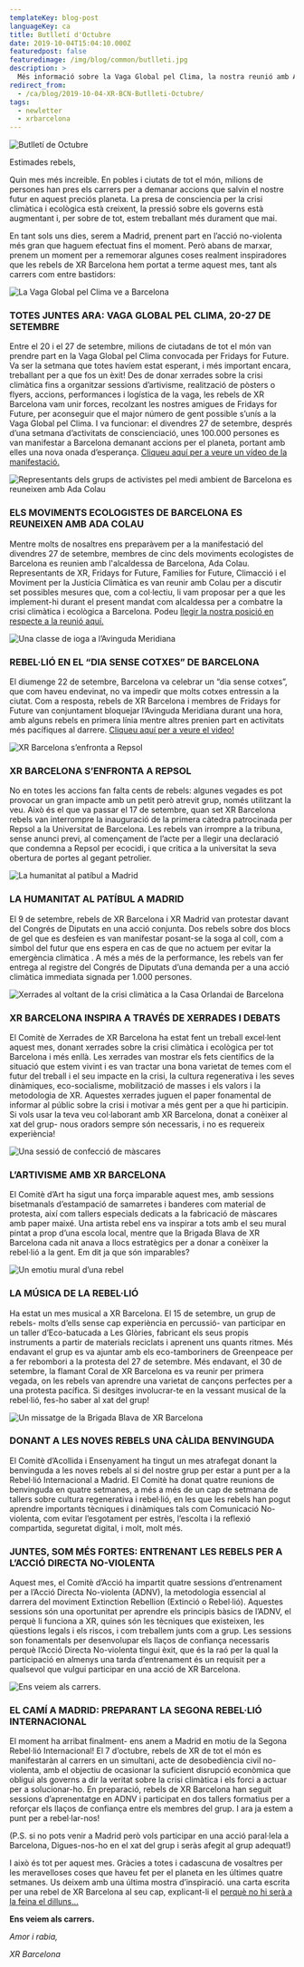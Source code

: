 ```yaml
---
templateKey: blog-post
languageKey: ca
title: Butlletí d'Octubre
date: 2019-10-04T15:04:10.000Z
featuredpost: false
featuredimage: /img/blog/common/butlleti.jpg
description: >
  Més informació sobre la Vaga Global pel Clima, la nostra reunió amb Ada Colau, l'acció contra Repsol i la preparació per la Rebel·lió Internacional d'Octubre
redirect_from:
  - /ca/blog/2019-10-04-XR-BCN-Butlleti-Octubre/
tags:
  - newletter
  - xrbarcelona
---
```


![Butlletí de Octubre](2019-10-04-October-header-CAT.jpg)

Estimades rebels,

Quin mes més increible. En pobles i ciutats de tot el món, milions de persones han pres els carrers per a demanar accions que salvin el nostre futur en aquest preciós planeta.
La presa de consciencia per la crisi climàtica i ecològica està creixent, la pressió sobre els governs està augmentant i, per sobre de tot, estem treballant més durament que mai. 

En tant sols uns dies, serem a Madrid, prenent part en l’acció no-violenta més gran que haguem efectuat fins el moment. Però abans de marxar, prenem un moment per a rememorar algunes coses realment inspiradores que les rebels de XR Barcelona hem portat a terme aquest mes, tant als carrers com entre bastidors:

![La Vaga Global pel Clima ve a Barcelona](2019-10-04-XR-Barcelona-Global-Climate-Strike.jpg)

### TOTES JUNTES ARA: VAGA GLOBAL PEL CLIMA, 20-27 DE SETEMBRE

Entre el 20 i el 27 de setembre, milions de ciutadans de tot el món van prendre part en la Vaga Global pel Clima convocada per Fridays for Future. Va ser la setmana que totes havíem estat esperant, i més important encara, treballant per a que fos un èxit! Des de donar xerrades sobre la crisi climàtica fins a organitzar sessions d’artivisme, realització de pòsters o flyers, accions, performances i logística de la vaga, les rebels de XR Barcelona vam unir forces, recolzant les nostres amigues de Fridays for Future, per aconseguir que el major número de gent possible s’unís a la Vaga Global pel Clima. I va funcionar: el divendres 27 de setembre, després d’una setmana d’activitats de conscienciació, unes 100.000 persones es van manifestar a Barcelona demanant accions per el planeta, portant amb elles una nova onada d’esperança. [Cliqueu aquí per a veure un vídeo de la manifestació.](https://www.youtube.com/watch?v=n1AzUlPVw9s)

![Representants dels grups de activistes pel medi ambient de Barcelona es reuneixen amb Ada Colau](2019-10-04-Barcelona-Environmental-Activists-meet-Ada-Colau.jpg)

### ELS MOVIMENTS ECOLOGISTES DE BARCELONA ES REUNEIXEN AMB ADA COLAU

Mentre molts de nosaltres ens preparàvem per a  la manifestació del divendres 27 de setembre, membres de cinc dels moviments ecologistes de Barcelona es reunien amb l'alcaldessa de Barcelona, Ada Colau. Representants de XR, Fridays for Future, Families for Future, Climacció i el Moviment per la Justícia Climàtica es van reunir amb Colau per a discutir set possibles mesures que, com a col·lectiu, li vam proposar per a que les implement-hi durant el present mandat com alcaldessa per a combatre la crisi climàtica i ecològica a Barcelona. Podeu [llegir la nostra posició en respecte a la reunió aquí.](https://xrbarcelona.org/en/blog/2019-10-03-meeting-evaluation-ada-colau/)

![Una classe de ioga a l’Avinguda Meridiana](2019-10-04-yoga-Avinguda-Meridiana.png)

### REBEL·LIÓ EN EL “DIA SENSE COTXES” DE BARCELONA

El diumenge 22 de setembre, Barcelona va celebrar un “dia sense cotxes”, que com haveu endevinat, no va impedir que molts cotxes entressin a la ciutat. Com a resposta, rebels de XR Barcelona i membres de Fridays for Future van conjuntament bloquejar l’Avinguda Meridiana durant una hora, amb alguns rebels en primera línia mentre altres prenien part en activitats més pacífiques al darrere. [Cliqueu aquí per a veure el video!](https://www.ccma.cat/tv3/alacarta/telenoticies/accio-alternativa-de-fridays-for-future-en-el-dia-sense-cotxes-a-barcelona/video/5922894/)

![XR Barcelona s’enfronta a Repsol](2019-10-04-XR-Barcelona-Repsol-action.jpg)

### XR BARCELONA S’ENFRONTA A REPSOL

No en totes les accions fan falta cents de rebels: algunes vegades es pot provocar un gran impacte amb un petit però atrevit grup, només utilitzant la  veu.  Això és el que va passar el 17 de setembre, quan set XR Barcelona rebels van interrompre la inauguració de la primera càtedra patrocinada per Repsol a la Universitat de Barcelona. Les rebels van irrompre a la tribuna, sense anunci previ, al començament de l’acte per a llegir una declaració que condemna a Repsol per ecocidi, i que critica a la universitat la seva obertura de portes al gegant petrolier.

![La humanitat al patíbul a Madrid](2019-10-04-XR-Barcelona-XR-Madrid-Congreso-Diputados.jpg)

### LA HUMANITAT AL PATÍBUL A MADRID

El 9 de setembre, rebels de XR Barcelona i XR Madrid van protestar davant del Congrés de Diputats en una acció conjunta. Dos rebels sobre dos blocs de gel que es desfeien es  van manifestar posant-se la soga al coll, com a símbol del futur que ens espera en cas de que no actuem per evitar la emergència climàtica . A més a més de la performance, les rebels van fer entrega al registre del Congrés de Diputats d’una demanda per a una acció climàtica immediata signada per 1.000 persones.

![Xerrades al voltant de la crisi climàtica a la Casa Orlandai de Barcelona](2019-10-04-XR-Barcelona-Xerrada-Casa-Orlandai.jpg)

### XR BARCELONA INSPIRA A TRAVÉS DE XERRADES I DEBATS

El Comitè de Xerrades de XR Barcelona ha estat fent un  treball excel·lent aquest mes, donant xerrades sobre la crisi climàtica i ecològica per tot Barcelona i més enllà. Les xerrades van mostrar els fets científics de la situació que estem vivint i es van tractar una bona varietat de temes com el futur del treball i el seu impacte en la crisi, la cultura regenerativa i les seves dinàmiques, eco-socialisme, mobilització de masses i els valors i la metodologia de XR. Aquestes xerrades juguen el paper fonamental de informar al públic sobre la crisi i motivar a més gent per a que hi participin. Si vols usar la teva veu col·laborant amb XR Barcelona, donat a conèixer al xat del grup- nous oradors sempre són necessaris, i no es requereix experiència!

![Una sessió de confecció de màscares](2019-10-04-art-mask-workshop.jpg)

### L’ARTIVISME AMB XR BARCELONA

El Comitè d’Art ha sigut una força imparable aquest mes, amb sessions bisetmanals d’estampació de samarretes i banderes com  material de protesta, així com tallers especials dedicats a la fabricació de màscares amb paper maixé.  Una artista rebel ens va inspirar a tots amb el seu mural pintat a prop d’una escola local, mentre que la Brigada Blava de XR Barcelona cada nit anava a llocs estratègics per a donar a conèixer la rebel·lió a la gent.
Em dit ja que són imparables?

![Un emotiu mural d’una rebel](2019-10-04-Climate-crisis-mural-Barcelona.png)

### LA MÚSICA DE LA REBEL·LIÓ

Ha estat un mes musical a XR Barcelona. El 15 de setembre, un grup de rebels- molts d’ells sense cap experiència en percussió- van participar en un taller d’Eco-batucada a Les Glòries, fabricant els seus propis instruments a partir de materials reciclats i aprenent uns quants ritmes. Més endavant el grup es va ajuntar amb els eco-tamboriners de Greenpeace per a fer rebombori a la protesta del 27 de setembre. Més endavant, el 30 de setembre, la flamant Coral de XR Barcelona es va reunir per primera vegada, on les rebels van aprendre una varietat de cançons perfectes per a una protesta pacífica. Si desitges involucrar-te en la vessant musical de la rebel·lió, fes-ho saber al xat del grup!

![Un missatge de la Brigada Blava de XR Barcelona](2019-10-04-XR-Barcelona-Blue-Brigade-art-installation.jpg)

### DONANT A LES NOVES REBELS UNA CÀLIDA BENVINGUDA

El Comitè d’Acollida i Ensenyament ha tingut un mes atrafegat donant la benvinguda a les noves rebels al si del nostre grup per estar a punt per a la Rebel·lió Internacional a Madrid. El Comitè ha donat quatre reunions de benvinguda en quatre setmanes, a més a més de un cap de setmana de tallers sobre cultura regenerativa i rebel·lió, en les que les rebels han pogut aprendre importants tècniques i dinàmiques tals com Comunicació No-violenta, com evitar l’esgotament per estrès, l’escolta i la reflexió compartida, seguretat digital, i molt, molt més.

### JUNTES, SOM MÉS FORTES: ENTRENANT LES REBELS PER A L’ACCIÓ DIRECTA NO-VIOLENTA

Aquest mes, el Comitè d’Acció ha impartit quatre sessions d’entrenament per a l’Acció Directa No-violenta (ADNV), la metodologia essencial al darrera del moviment Extinction Rebellion (Extinció o Rebel·lió). Aquestes sessions són una oportunitat per aprendre els principis bàsics de l’ADNV, el perquè li funciona a XR, quines són les tècniques que 
existeixen, les qüestions legals i els riscos, i com treballem junts com a grup. Les sessions son fonamentals per desenvolupar els llaços de confiança necessaris perquè l’Acció Directa No-violenta tingui èxit, que és la raó per la qual la participació en almenys una tarda d’entrenament és un requisit per a qualsevol que vulgui participar en una acció de XR Barcelona.

![Ens veiem als carrers.](2019-10-04-XR-Barcelona-Vaga-Mundial-pel-Clima.jpg)

### EL CAMÍ A MADRID: PREPARANT LA SEGONA REBEL·LIÓ INTERNACIONAL

El moment ha arribat finalment- ens anem a Madrid en motiu de la Segona Rebel·lió Internacional! El 7 d’octubre, rebels de XR de tot el món es manifestaràn al carrers en un simultani, acte de desobediència civil no-violenta, amb el objectiu de ocasionar la suficient disrupció econòmica que obligui als governs a dir la veritat sobre la crisi climàtica i els forci a actuar per a solucionar-ho. En preparació, rebels de XR Barcelona han seguit sessions d’aprenentatge en ADNV  i participat  en dos tallers formatius per a reforçar els llaços de confiança entre els membres del grup. I ara ja estem a punt per a rebel·lar-nos!

(P.S. si no pots venir a Madrid però vols participar en una acció paral·lela a Barcelona, Digues-nos-ho en el xat del grup i seràs afegit al grup adequat!)



I això és tot per aquest mes. Gràcies a totes i cadascuna de vosaltres per les meravelloses coses que haveu fet per el planeta en les últimes quatre setmanes. Us deixem amb una última mostra d’inspiració. una carta escrita per una rebel de XR Barcelona al seu cap, explicant-li el [perquè no hi serà a la feina el dilluns...](https://xrbarcelona.org/ca/blog/2019-09-29-un-missatge-de-rebellio/)

**Ens veiem als carrers.**

*Amor i rabia,*

*XR Barcelona*
